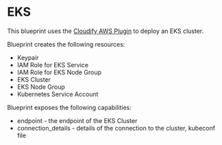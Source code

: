 # EKS

This blueprint uses the [Cloudify AWS Plugin](https://docs.cloudify.co/latest/working_with/official_plugins/infrastructure/aws/) to deploy an EKS cluster.  

Blueprint creates the following resources:
* Keypair
* IAM Role for EKS Service
* IAM Role for EKS Node Group
* EKS Cluster
* EKS Node Group
* Kubernetes Service Account

Blueprint exposes the following capabilities:
* endpoint - the endpoint of the EKS Cluster
* connection_details - details of the connection to the cluster, kubeconf file
